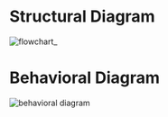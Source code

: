 # Structural Diagram
![flowchart_](https://user-images.githubusercontent.com/42490038/153709657-7cbb12ef-2ec1-41f6-9b3f-33f35614f0ab.png)
# Behavioral Diagram
![behavioral diagram](https://user-images.githubusercontent.com/42490038/156757545-8fd79e3c-1081-401c-a88f-37e712c7a867.png)
